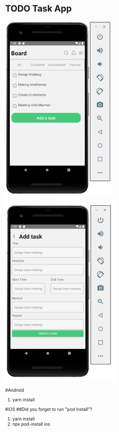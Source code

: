 # TODO Task App
![alt text](https://github.com/rodrigomall/ReactNativeTodo/blob/main/src/assets/img/board-android.png?raw=true "Title")

![alt text](https://github.com/rodrigomall/ReactNativeTodo/blob/main/src/assets/img/task-android.png?raw=true "Title")

#Android
1. yarn install

#iOS
##Did you forget to run "pod install"?
1. yarn install
2. npx pod-install ios